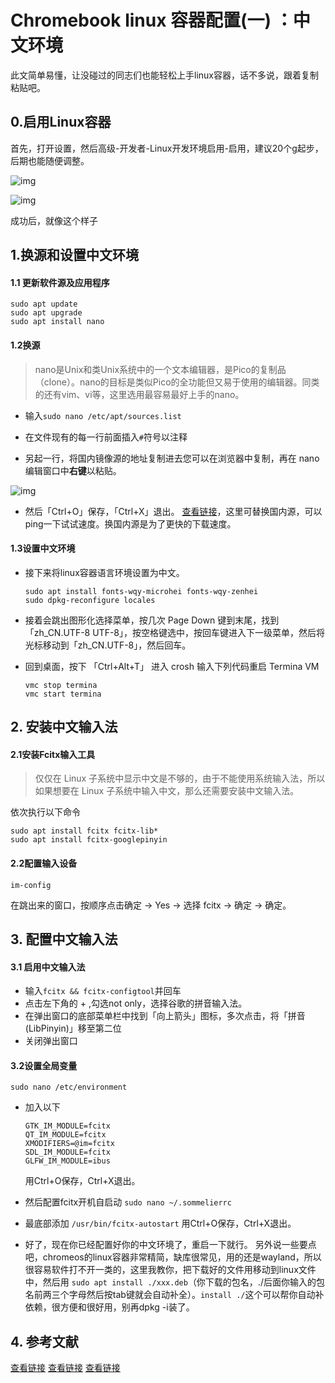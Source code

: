# Chromebook linux 容器配置(一) ：中文环境



此文简单易懂，让没碰过的同志们也能轻松上手linux容器，话不多说，跟着复制粘贴吧。



## 0.启用Linux容器

首先，打开设置，然后高级-开发者-Linux开发环境启用-启用，建议20个g起步，后期也能随便调整。

![img](https://image.coolapk.com/feed/2023/0425/16/13344612_bd3a2f17_1661_3657_186@1234x991.png.m.jpg)

![img](https://image.coolapk.com/feed/2023/0425/16/13344612_da7c46a2_1661_3662_162@820x607.png.m.jpg)

成功后，就像这个样子



## 1.换源和设置中文环境

#### 1.1 更新软件源及应用程序

```text
sudo apt update
sudo apt upgrade
sudo apt install nano
```

#### 1.2换源

> nano是Unix和类Unix系统中的一个文本编辑器，是Pico的复制品（clone）。nano的目标是类似Pico的全功能但又易于使用的编辑器。同类的还有vim、vi等，这里选用最容易最好上手的nano。

- 输入`sudo nano /etc/apt/sources.list`

- 在文件现有的每一行前面插入`#`符号以注释

- 另起一行，将国内镜像源的地址复制进去您可以在浏览器中复制，再在 nano编辑窗口中**右键**以粘贴。

![img](https://image.coolapk.com/feed/2023/0425/16/13344612_c769732d_1661_3666_588@1920x1080.png.m.jpg)

- 然后「Ctrl+O」保存，「Ctrl+X」退出。
	[查看链接](https://www.cnblogs.com/liuguanglin/p/debian11_repo.html)，这里可替换国内源，可以ping一下试试速度。换国内源是为了更快的下载速度。

#### 1.3设置中文环境

- 接下来将linux容器语言环境设置为中文。

	```text
	sudo apt install fonts-wqy-microhei fonts-wqy-zenhei
	sudo dpkg-reconfigure locales
	```

- 接着会跳出图形化选择菜单，按几次 Page Down 键到末尾，找到「zh_CN.UTF-8 UTF-8」，按空格键选中，按回车键进入下一级菜单，然后将光标移动到「zh_CN.UTF-8」，然后回车。

- 回到桌面，按下 「Ctrl+Alt+T」 进入 crosh
	输入下列代码重启 Termina VM

	```text
	vmc stop termina
	vmc start termina
	```

	

## 2. 安装中文输入法

#### 2.1安装Fcitx输入工具

> 仅仅在 Linux 子系统中显示中文是不够的，由于不能使用系统输入法，所以如果想要在 Linux 子系统中输入中文，那么还需要安装中文输入法。

依次执行以下命令

```
sudo apt install fcitx fcitx-lib*
sudo apt install fcitx-googlepinyin
```

#### 2.2配置输入设备

```
im-config
```

在跳出来的窗口，按顺序点击确定 -> Yes -> 选择 fcitx -> 确定 -> 确定。



## 3. 配置中文输入法

#### 3.1 启用中文输入法

- 输入`fcitx && fcitx-configtool`并回车
- 点击左下角的 + ,勾选not only，选择谷歌的拼音输入法。
- 在弹出窗口的底部菜单栏中找到「向上箭头」图标，多次点击，将「拼音(LibPinyin)」移至第二位
- 关闭弹出窗口

#### 3.2设置全局变量

```text
sudo nano /etc/environment
```

- 加入以下

	```text
	GTK_IM_MODULE=fcitx
	QT_IM_MODULE=fcitx
	XMODIFIERS=@im=fcitx
	SDL_IM_MODULE=fcitx
	GLFW_IM_MODULE=ibus
	```

	用Ctrl+O保存，Ctrl+X退出。

- 然后配置fcitx开机自启动
	`sudo nano ~/.sommelierrc`
- 最底部添加
	`/usr/bin/fcitx-autostart`
	用Ctrl+O保存，Ctrl+X退出。
- 好了，现在你已经配置好你的中文环境了，重启一下就行。
	另外说一些要点吧，chromeos的linux容器非常精简，缺库很常见，用的还是wayland，所以很容易软件打不开一类的，这里我教你，把下载好的文件用移动到linux文件中，然后用
	`sudo apt install ./xxx.deb`（你下载的包名，./后面你输入的包名前两三个字母然后按tab键就会自动补全）。`install ./`这个可以帮你自动补依赖，很方便和很好用，别再dpkg -i装了。



## 4. 参考文献

[查看链接](https://sslover.me/2022/05/15/use-zh-cn-locale-in-linux-on-chromebook/)
[查看链接](https://wiki.archlinuxcn.org/zh/Fcitx5)
[查看链接](https://fydeos.com/docs/knowledge-base/)

